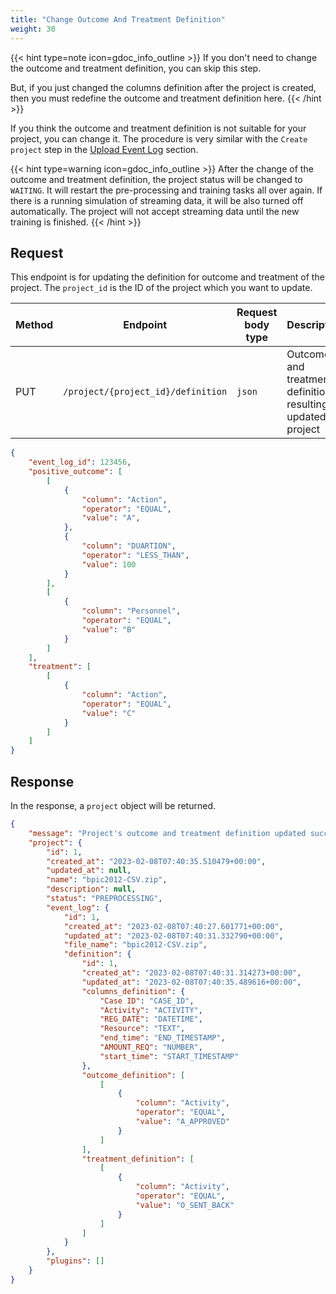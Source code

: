 ```yaml
---
title: "Change Outcome And Treatment Definition"
weight: 30
---
```


{{< hint type=note icon=gdoc_info_outline >}}
If you don't need to change the outcome and treatment definition, you can skip this step.

But, if you just changed the columns definition after the project is created, then you must redefine the outcome and treatment definition here.
{{< /hint >}}

If you think the outcome and treatment definition is not suitable for your project, you can change it. The procedure is very similar with the `Create project` step in the [Upload Event Log](/workflow/upload-event-log/project-creation/) section.

{{< hint type=warning icon=gdoc_info_outline >}}
After the change of the outcome and treatment definition, the project status will be changed to `WAITING`. It will restart the pre-processing and training tasks all over again. If there is a running simulation of streaming data, it will be also turned off automatically. The project will not accept streaming data until the new training is finished.
{{< /hint >}}


## Request

This endpoint is for updating the definition for outcome and treatment of the project. The `project_id` is the ID of the project which you want to update.

| Method | Endpoint | Request body type | Description |
| ------ | -------- | ----------------- | ----------- |
| PUT | `/project/{project_id}/definition` | `json` | Outcome and treatment definition, resulting a updated project |

```json
{
    "event_log_id": 123456,
    "positive_outcome": [
        [
            {
                "column": "Action",
                "operator": "EQUAL",
                "value": "A",
            },
            {
                "column": "DUARTION",
                "operator": "LESS_THAN",
                "value": 100
            }
        ],
        [
            {
                "column": "Personnel",
                "operator": "EQUAL",
                "value": "B"
            }
        ]
    ],
    "treatment": [
        [
            {
                "column": "Action",
                "operator": "EQUAL",
                "value": "C"
            }
        ]
    ]
}
```

## Response

In the response, a `project` object will be returned.

```json
{
    "message": "Project's outcome and treatment definition updated successfully",
    "project": {
        "id": 1,
        "created_at": "2023-02-08T07:40:35.510479+00:00",
        "updated_at": null,
        "name": "bpic2012-CSV.zip",
        "description": null,
        "status": "PREPROCESSING",
        "event_log": {
            "id": 1,
            "created_at": "2023-02-08T07:40:27.601771+00:00",
            "updated_at": "2023-02-08T07:40:31.332790+00:00",
            "file_name": "bpic2012-CSV.zip",
            "definition": {
                "id": 1,
                "created_at": "2023-02-08T07:40:31.314273+00:00",
                "updated_at": "2023-02-08T07:40:35.489616+00:00",
                "columns_definition": {
                    "Case ID": "CASE_ID",
                    "Activity": "ACTIVITY",
                    "REG_DATE": "DATETIME",
                    "Resource": "TEXT",
                    "end_time": "END_TIMESTAMP",
                    "AMOUNT_REQ": "NUMBER",
                    "start_time": "START_TIMESTAMP"
                },
                "outcome_definition": [
                    [
                        {
                            "column": "Activity",
                            "operator": "EQUAL",
                            "value": "A_APPROVED"
                        }
                    ]
                ],
                "treatment_definition": [
                    [
                        {
                            "column": "Activity",
                            "operator": "EQUAL",
                            "value": "O_SENT_BACK"
                        }
                    ]
                ]
            }
        },
        "plugins": []
    }
}
```
